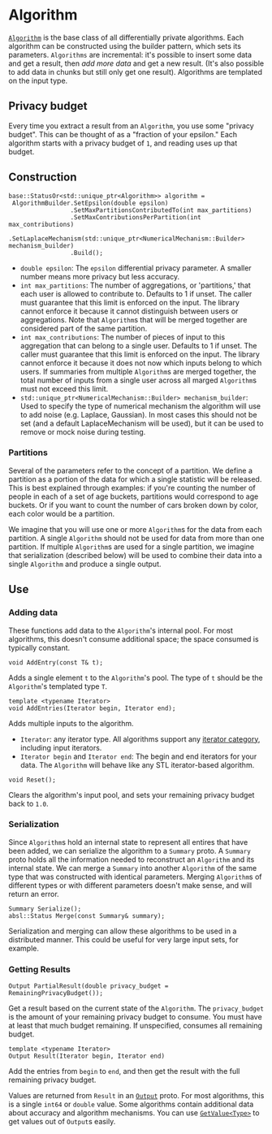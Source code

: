 
# Algorithm

[`Algorithm`](https://github.com/google/differential-privacy/blob/main/cc/algorithms/algorithm.h)
is the base class of all
differentially private algorithms. Each algorithm can be constructed using the
builder pattern, which sets its parameters. `Algorithms` are incremental: it's
possible to insert some data and get a result, then _add more data_ and get a
new result. (It's also possible to add data in chunks but still only get one
result). Algorithms are templated on the input type.

## Privacy budget

Every time you extract a result from an `Algorithm`, you use some "privacy
budget". This can be thought of as a "fraction of your epsilon." Each algorithm
starts with a privacy budget of `1`, and reading uses up that budget.

## Construction

```
base::StatusOr<std::unique_ptr<Algorithm>> algorithm =
 AlgorithmBuilder.SetEpsilon(double epsilon)
                 .SetMaxPartitionsContributedTo(int max_partitions)
                 .SetMaxContributionsPerPartition(int max_contributions)
                 .SetLaplaceMechanism(std::unique_ptr<NumericalMechanism::Builder> mechanism_builder)
                 .Build();
```

*   `double epsilon`: The `epsilon` differential privacy parameter. A smaller
    number means more privacy but less accuracy.
*   `int max_partitions`: The number of aggregations, or 'partitions,' that each
    user is allowed to contribute to. Defaults to 1 if unset. The caller must
    guarantee that this limit is enforced on the input. The library cannot
    enforce it because it cannot distinguish between users or aggregations. Note
    that `Algorithm`s that will be merged together are considered part of the
    same partition.
*   `int max_contributions`: The number of pieces of input to this aggregation
    that can belong to a single user. Defaults to 1 if unset. The caller must
    guarantee that this limit is enforced on the input. The library cannot
    enforce it because it does not now which inputs belong to which users. If
    summaries from multiple `Algorithm`s are merged together, the total number
    of inputs from a single user across all marged `Algorithm`s must not exceed
    this limit.
*   `std::unique_ptr<NumericalMechanism::Builder> mechanism_builder`: Used
    to specify the type of numerical mechanism the algorithm will use to add
    noise (e.g. Laplace, Gaussian). In most cases this should not be set (and a
    default LaplaceMechanism will be used), but it can be used to remove or mock
    noise during testing.

### Partitions
Several of the parameters refer to the concept of a partition. We define a
partition as a portion of the data for which a single statistic will be
released. This is best explained through examples: if you're counting the number
of people in each of a set of age buckets, partitions would correspond to age
buckets. Or if you want to count the number of cars broken down by color, each
color would be a partition.

We imagine that you will use one or more `Algorithm`s for the data from each
partition. A single `Algorithm` should not be used for data from more than one
partition. If multiple `Algorithm`s are used for a single partition, we imagine
that serialization (described below) will be used to combine their data into a
single `Algorithm` and produce a single output.

## Use

### Adding data

These functions add data to the `Algorithm`'s internal pool. For most
algorithms, this doesn't consume additional space; the space consumed is
typically constant.

```
void AddEntry(const T& t);
```

Adds a single element `t` to the `Algorithm`'s pool. The type of `t` should be
the `Algorithm`'s templated type `T`.


```
template <typename Iterator>
void AddEntries(Iterator begin, Iterator end);
```

Adds multiple inputs to the algorithm.

*   `Iterator`: any iterator type. All algorithms support any
    [iterator category](http://en.cppreference.com/w/cpp/iterator#Iterator_categories),
    including input iterators.
*   `Iterator begin` and `Iterator end`: The begin and end iterators for your
    data. The `Algorithm` will behave like any STL iterator-based algorithm.

```
void Reset();
```

Clears the algorithm's input pool, and sets your remaining privacy budget back
to `1.0`.

### Serialization

Since `Algorithm`s hold an internal state to represent all entires that have
been added, we can serialize the algorithm to a `Summary` proto. A `Summary`
proto holds all the information needed to reconstruct an `Algorithm` and its
internal state. We can merge a `Summary` into another `Algorithm` of the same
type that was constructed with identical parameters. Merging `Algorithm`s of
different types or with different parameters doesn't make sense, and will return
an error.

```
Summary Serialize();
absl::Status Merge(const Summary& summary);
```

Serialization and merging can allow these algorithms to be used in a distributed
manner. This could be useful for very large input sets, for example.

### Getting Results

```
Output PartialResult(double privacy_budget = RemainingPrivacyBudget());
```

Get a result based on the current state of the `Algorithm`. The `privacy_budget`
is the amount of your remaining privacy budget to consume. You must have at
least that much budget remaining. If unspecified, consumes all remaining budget.

```
template <typename Iterator>
Output Result(Iterator begin, Iterator end)
```

Add the entries from `begin` to `end`, and then get the result with the full
remaining privacy budget.

Values are returned from `Result` in an [`Output`](../protos.md) proto. For most
algorithms, this is a single `int64` or `double` value. Some algorithms contain
additional data about accuracy and algorithm mechanisms. You can use
[`GetValue<Type>`](../protos.md) to get values out of `Output`s easily.
